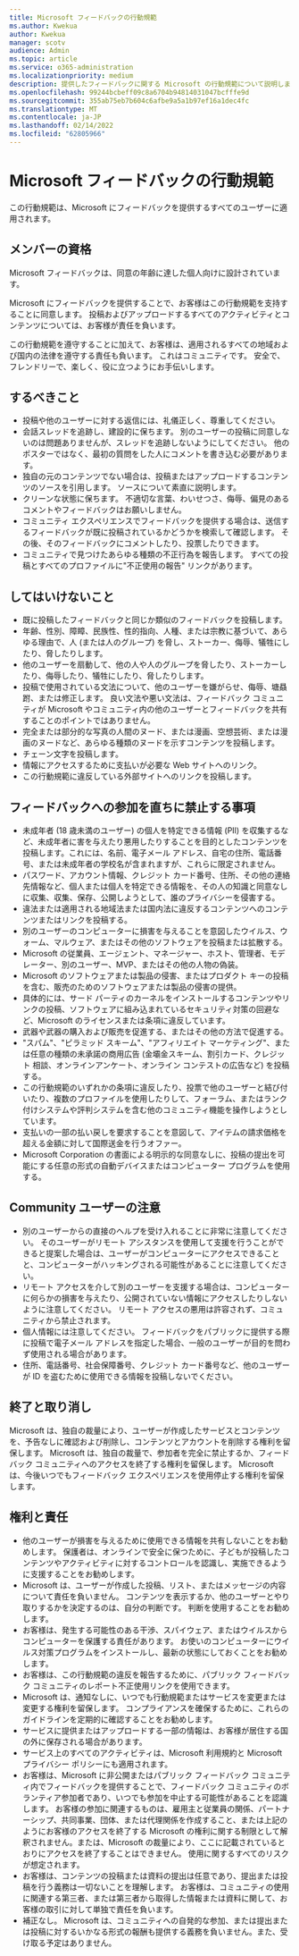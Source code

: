 ```yaml
---
title: Microsoft フィードバックの行動規範
ms.author: Kwekua
author: Kwekua
manager: scotv
audience: Admin
ms.topic: article
ms.service: o365-administration
ms.localizationpriority: medium
description: 提供したフィードバックに関する Microsoft の行動規範について説明します。
ms.openlocfilehash: 99244bcbeff09c8a6704b94814031047bcfffe9d
ms.sourcegitcommit: 355ab75eb7b604c6afbe9a5a1b97ef16a1dec4fc
ms.translationtype: MT
ms.contentlocale: ja-JP
ms.lasthandoff: 02/14/2022
ms.locfileid: "62805966"
---
```

# <a name="microsoft-feedback-code-of-conduct"></a>Microsoft フィードバックの行動規範

この行動規範は、Microsoft にフィードバックを提供するすべてのユーザーに適用されます。

## <a name="member-qualifications"></a>メンバーの資格

Microsoft フィードバックは、同意の年齢に達した個人向けに設計されています。

Microsoft にフィードバックを提供することで、お客様はこの行動規範を支持することに同意します。 投稿およびアップロードするすべてのアクティビティとコンテンツについては、お客様が責任を負います。

この行動規範を遵守することに加えて、お客様は、適用されるすべての地域および国内の法律を遵守する責任も負います。 これはコミュニティです。 安全で、フレンドリーで、楽しく、役に立つようにお手伝いします。

## <a name="do"></a>するべきこと

- 投稿や他のユーザーに対する返信には、礼儀正しく、尊重してください。
- 会話スレッドを追跡し、建設的に保ちます。 別のユーザーの投稿に同意しないのは問題ありませんが、スレッドを追跡しないようにしてください。 他のポスターではなく、最初の質問をした人にコメントを書き込む必要があります。
- 独自の元のコンテンツでない場合は、投稿またはアップロードするコンテンツのソースを引用します。 ソースについて素直に説明します。
- クリーンな状態に保ちます。 不適切な言葉、わいせつさ、侮辱、偏見のあるコメントやフィードバックはお願いしません。
- コミュニティ エクスペリエンスでフィードバックを提供する場合は、送信するフィードバックが既に投稿されているかどうかを検索して確認します。  その後、そのフィードバックにコメントしたり、投票したりできます。
- コミュニティで見つけたあらゆる種類の不正行為を報告します。 すべての投稿とすべてのプロファイルに"不正使用の報告" リンクがあります。

## <a name="dont"></a>してはいけないこと

- 既に投稿したフィードバックと同じか類似のフィードバックを投稿します。
- 年齢、性別、障瞕、民族性、性的指向、人種、または宗教に基づいて、あらゆる理由で、人 (または人のグループ) を脅し、ストーカー、侮辱、犠牲にしたり、脅したりします。
- 他のユーザーを扇動して、他の人や人のグループを脅したり、ストーカーしたり、侮辱したり、犠牲にしたり、脅したりします。
- 投稿で使用されている文法について、他のユーザーを嫌がらせ、侮辱、塘贔跗、または修正します。 良い文法や悪い文法は、フィードバック コミュニティが Microsoft やコミュニティ内の他のユーザーとフィードバックを共有することのポイントではありません。
- 完全または部分的な写真の人間のヌード、または漫画、空想芸術、または漫画のヌードなど、あらゆる種類のヌードを示すコンテンツを投稿します。
- チェーン文字を投稿します。
- 情報にアクセスするために支払いが必要な Web サイトへのリンク。
- この行動規範に違反している外部サイトへのリンクを投稿します。

## <a name="things-that-will-get-you-immediately-banned-from-participating-in-feedback"></a>フィードバックへの参加を直ちに禁止する事項

- 未成年者 (18 歳未満のユーザー) の個人を特定できる情報 (PII) を収集するなど、未成年者に害を与えたり悪用したりすることを目的としたコンテンツを投稿します。これには、名前、電子メール アドレス、自宅の住所、電話番号、または未成年者の学校名が含まれますが、これらに限定されません。
- パスワード、アカウント情報、クレジット カード番号、住所、その他の連絡先情報など、個人または個人を特定できる情報を、その人の知識と同意なしに収集、収集、保存、公開しようとして、誰のプライバシーを侵害する。
- 違法または適用される地域法または国内法に違反するコンテンツへのコンテンツまたはリンクを投稿する。
- 別のユーザーのコンピューターに損害を与えることを意図したウイルス、ウォーム、マルウェア、またはその他のソフトウェアを投稿または拡散する。
- Microsoft の従業員、エージェント、マネージャー、ホスト、管理者、モデレーター、別のユーザー、MVP、またはその他の人物の偽装。
- Microsoft のソフトウェアまたは製品の侵害、またはプロダクト キーの投稿を含む、販売のためのソフトウェアまたは製品の侵害の提供。
- 具体的には、サード パーティのカーネルをインストールするコンテンツやリンクの投稿、ソフトウェアに組み込まれているセキュリティ対策の回避など、Microsoft のライセンスまたは条項に違反しています。
- 武器や武器の購入および販売を促進する、またはその他の方法で促進する。
- "スパム"、"ピラミッド スキーム"、"アフィリエイト マーケティング"、または任意の種類の未承諾の商用広告 (金壩金スキーム、割引カード、クレジット 相談、オンラインアンケート、オンライン コンテストの広告など) を投稿する。
- この行動規範のいずれかの条項に違反したり、投票で他のユーザーと結び付いたり、複数のプロファイルを使用したりして、フォーラム、またはランク付けシステムや評判システムを含む他のコミュニティ機能を操作しようとしています。
- 支払いの一部の払い戻しを要求することを意図して、アイテムの請求価格を超える金額に対して国際送金を行うオファー。
- Microsoft Corporation の書面による明示的な同意なしに、投稿の提出を可能にする任意の形式の自動デバイスまたはコンピューター プログラムを使用する。

## <a name="community-user-cautions"></a>Community ユーザーの注意

- 別のユーザーからの直接のヘルプを受け入れることに非常に注意してください。 そのユーザーがリモート アシスタンスを使用して支援を行うことができると提案した場合は、ユーザーがコンピューターにアクセスできることと、コンピューターがハッキングされる可能性があることに注意してください。
- リモート アクセスを介して別のユーザーを支援する場合は、コンピューターに何らかの損害を与えたり、公開されていない情報にアクセスしたりしないように注意してください。 リモート アクセスの悪用は許容されず、コミュニティから禁止されます。
- 個人情報には注意してください。 フィードバックをパブリックに提供する際に投稿で電子メール アドレスを指定した場合、一般のユーザーが目的を問わず使用される場合があります。
- 住所、電話番号、社会保障番号、クレジット カード番号など、他のユーザーが ID を盗むために使用できる情報を投稿しないでください。

## <a name="termination-and-cancellation"></a>終了と取り消し

Microsoft は、独自の裁量により、ユーザーが作成したサービスとコンテンツを、予告なしに確認および削除し、コンテンツとアカウントを削除する権利を留保します。 Microsoft は、独自の裁量で、参加者を完全に禁止するか、フィードバック コミュニティへのアクセスを終了する権利を留保します。  Microsoft は、今後いつでもフィードバック エクスペリエンスを使用停止する権利を留保します。

## <a name="rights-and-responsibilities"></a>権利と責任

- 他のユーザーが損害を与えるために使用できる情報を共有しないことをお勧めします。 保護者は、オンラインで安全に保つために、子どもが投稿したコンテンツやアクティビティに対するコントロールを認識し、実施できるように支援することをお勧めします。
- Microsoft は、ユーザーが作成した投稿、リスト、またはメッセージの内容について責任を負いません。 コンテンツを表示するか、他のユーザーとやり取りするかを決定するのは、自分の判断です。 判断を使用することをお勧めします。
- お客様は、発生する可能性のある干渉、スパイウェア、またはウイルスからコンピューターを保護する責任があります。 お使いのコンピューターにウイルス対策プログラムをインストールし、最新の状態にしておくことをお勧めします。
- お客様は、この行動規範の違反を報告するために、パブリック フィードバック コミュニティのレポート不正使用リンクを使用できます。
- Microsoft は、通知なしに、いつでも行動規範またはサービスを変更または変更する権利を留保します。 コンプライアンスを確保するために、これらのガイドラインを定期的に確認することをお勧めします。
- サービスに提供またはアップロードする一部の情報は、お客様が居住する国の外に保存される場合があります。
- サービス上のすべてのアクティビティは、Microsoft 利用規約と Microsoft プライバシー ポリシーにも適用されます。
- お客様は、Microsoft に非公開またはパブリック フィードバック コミュニティ内でフィードバックを提供することで、フィードバック コミュニティのボランティア参加者であり、いつでも参加を中止する可能性があることを認識します。 お客様の参加に関連するものは、雇用主と従業員の関係、パートナーシップ、共同事業、団体、または代理関係を作成すること、または上記のようにお客様のアクセスを終了する Microsoft の権利に関する制限として解釈されません。または、Microsoft の裁量により、ここに記載されているとおりにアクセスを終了することはできません。 使用に関するすべてのリスクが想定されます。
- お客様は、コンテンツの投稿または資料の提出は任意であり、提出または投稿を行う義務は一切ないことを理解します。 お客様は、コミュニティの使用に関連する第三者、または第三者から取得した情報または資料に関して、お客様の取引に対して単独で責任を負います。
- 補正なし。 Microsoft は、コミュニティへの自発的な参加、または提出または投稿に対するいかなる形式の報酬も提供する義務を負いません。また、受け取る予定はありません。

